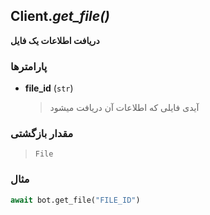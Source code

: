 ## Client.*get_file()*

**دریافت اطلاعات یک فایل**

### پارامترها

- **file_id** (`str`)
    > آیدی فایلی که اطلاعات آن دریافت میشود

### مقدار بازگشتی

> `File`

### مثال

```python
await bot.get_file("FILE_ID")
```